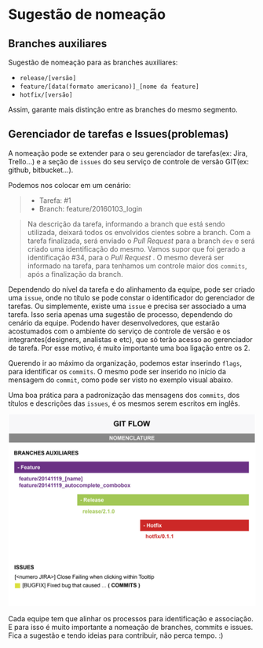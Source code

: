 # Sugestão de nomeação

## Branches auxiliares

Sugestão de nomeação para as branches auxiliares: 

- `release/[versão]`
- `feature/[data(formato americano)]_[nome da feature]`
- `hotfix/[versão]`

Assim, garante mais distinção entre as branches do mesmo segmento.

## Gerenciador de tarefas  e Issues(problemas)

A nomeação pode se extender para o seu gerenciador de tarefas(ex: Jira, Trello...) e a seção de `issues` do seu serviço de controle de versão GIT(ex: github, bitbucket...).

Podemos nos colocar em um cenário:

>- Tarefa: #1
>- Branch: feature/20160103_login

>Na descrição da tarefa, informando a branch que está sendo utilizada, deixará todos os envolvidos cientes sobre a branch. 
>Com a tarefa finalizada, será enviado o _Pull Request_ para a branch `dev` e será criado uma identificação do mesmo. Vamos supor que foi gerado a identificação #34, para o _Pull Request_ . O mesmo deverá ser informado na tarefa, para tenhamos um controle maior dos `commits`, após a finalização da branch. 

Dependendo do nível da tarefa e do alinhamento da equipe, pode ser criado uma `issue`, onde no título se pode constar o identificador do gerenciador de tarefas. Ou simplemente, existe uma `issue` e precisa ser associado a uma tarefa. Isso seria apenas uma sugestão de processo, dependendo do cenário da equipe. Podendo haver desenvolvedores, que estarão acostumados com o ambiente do serviço de controle de versão e os integrantes(designers, analistas e etc), que só terão acesso ao gerenciador de tarefa. Por esse motivo, é muito importante uma boa ligação entre os 2.

Querendo ir ao máximo da organização, podemos estar inserindo `flags`, para identificar os `commits`. O mesmo pode ser inserido no início da mensagem do `commit`, como pode ser visto no exemplo visual abaixo.

Uma boa prática para a padronização das mensagens dos `commits`, dos títulos e descrições das `issues`, é os mesmos serem escritos em inglês.

![Exemplo visual de nomeação(branches, commits e issues)](images/branches.jpg)

Cada equipe tem que alinhar os processos para identificação e associação. E para isso é muito importante a nomeação de branches, commits e issues. Fica a sugestão e tendo ideias para contribuir, não perca tempo. :) 